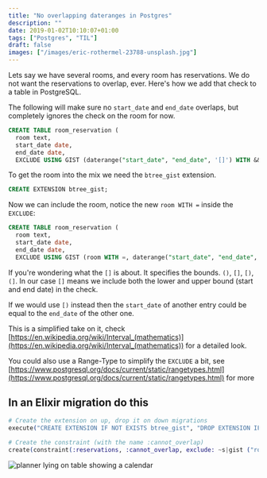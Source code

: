 ```yaml
---
title: "No overlapping dateranges in Postgres"
description: ""
date: 2019-01-02T10:10:07+01:00
tags: ["Postgres", "TIL"]
draft: false
images: ["/images/eric-rothermel-23788-unsplash.jpg"]
---
```

Lets say we have several rooms, and every room has reservations. We do not want the reservations to overlap, ever. Here's how we add that check to a table in PostgreSQL.<!--more-->

The following will make sure no `start_date` and `end_date` overlaps, but completely ignores the check on the room for now.

```sql
CREATE TABLE room_reservation (
  room text,
  start_date date,
  end_date date,
  EXCLUDE USING GIST (daterange("start_date", "end_date", '[]') WITH &&));
```

To get the room into the mix we need the `btree_gist` extension.

```sql
CREATE EXTENSION btree_gist;
```

Now we can include the room, notice the new `room WITH =` inside the `EXCLUDE`:

```sql
CREATE TABLE room_reservation (
  room text,
  start_date date,
  end_date date,
  EXCLUDE USING GIST (room WITH =, daterange("start_date", "end_date", '[]') WITH &&));
```

If you're wondering what the `[]` is about. It specifies the bounds. `()`, `[]`, `[)`, `(]`. In our case `[]` means we include both the lower and upper bound (start and end date) in the check.

If we would use `[)` instead then the `start_date` of another entry could be equal to the `end_date` of the other one.

This is a simplified take on it, check [https://en.wikipedia.org/wiki/Interval_(mathematics)](https://en.wikipedia.org/wiki/Interval_(mathematics)) for a detailed look.

You could also use a Range-Type to simplify the `EXCLUDE` a bit, see [https://www.postgresql.org/docs/current/static/rangetypes.html](https://www.postgresql.org/docs/current/static/rangetypes.html) for more

## In an Elixir migration do this

```elixir
# Create the extension on up, drop it on down migrations
execute("CREATE EXTENSION IF NOT EXISTS btree_gist", "DROP EXTENSION IF EXISTS btree_gist")

# Create the constraint (with the name :cannot_overlap)
create(constraint(:reservations, :cannot_overlap, exclude: ~s|gist ("room" WITH =, daterange("start_date", "end_date", '[]') WITH &&)|))
```

![planner lying on table showing a calendar](/images/eric-rothermel-23788-unsplash.jpg)
